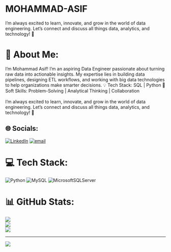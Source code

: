 # MOHAMMAD-ASIF
I’m always excited to learn, innovate, and grow in the world of data engineering. Let’s connect and discuss all things data, analytics, and technology! 🚀
# 💫 About Me:
I’m Mohammad Asif! I’m an aspiring Data Engineer passionate about turning raw data into actionable insights. My expertise lies in building data pipelines, designing ETL workflows, and working with big data technologies to help organizations make smarter decisions. 💡 Tech Stack: SQL | Python 🤝 Soft Skills: Problem-Solving | Analytical Thinking | Collaboration<br><br>I’m always excited to learn, innovate, and grow in the world of data engineering. Let’s connect and discuss all things data, analytics, and technology! 🚀


## 🌐 Socials:
[![LinkedIn](https://img.shields.io/badge/LinkedIn-%230077B5.svg?logo=linkedin&logoColor=white)](https://linkedin.com/in/https://www.linkedin.com/in/mdasif01?lipi=urn%3Ali%3Apage%3Ad_flagship3_profile_view_base_contact_details%3BBRL3VwTuR7CoXIu3tGChHQ%3D%3D) [![email](https://img.shields.io/badge/Email-D14836?logo=gmail&logoColor=white)](mailto:aaif098765@gmail.com) 

# 💻 Tech Stack:
![Python](https://img.shields.io/badge/python-3670A0?style=for-the-badge&logo=python&logoColor=ffdd54) ![MySQL](https://img.shields.io/badge/mysql-4479A1.svg?style=for-the-badge&logo=mysql&logoColor=white) ![MicrosoftSQLServer](https://img.shields.io/badge/Microsoft%20SQL%20Server-CC2927?style=for-the-badge&logo=microsoft%20sql%20server&logoColor=white)
# 📊 GitHub Stats:
![](https://github-readme-stats.vercel.app/api?username=MDAsif-bit01&theme=dark&hide_border=true&include_all_commits=true&count_private=true)<br/>
![](https://nirzak-streak-stats.vercel.app/?user=MDAsif-bit01&theme=dark&hide_border=true)<br/>
![](https://github-readme-stats.vercel.app/api/top-langs/?username=MDAsif-bit01&theme=dark&hide_border=true&include_all_commits=true&count_private=true&layout=compact)

---
[![](https://visitcount.itsvg.in/api?id=MDAsif-bit01&icon=0&color=0)](https://visitcount.itsvg.in)

<!-- Proudly created with GPRM ( https://gprm.itsvg.in ) -->
